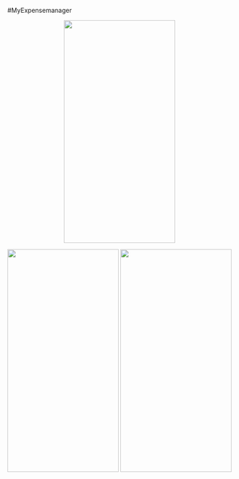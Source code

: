 #MyExpensemanager

<p align="center">
  <img src="https://user-images.githubusercontent.com/" width="250" height = "500" >
</p>

<p align="center">
  <img src="https://user-images.githubusercontent.com/" width="250" height = "500" >
  <img src="https://user-images.githubusercontent.com/" width="250" height = "500" >
</p>
